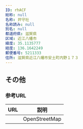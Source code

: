 ```yaml
---
ID: rhACF
総称: null
名称: 井守社
名称読み: null
別名: null
都道府県: 滋賀県
区域: 近江八幡市
緯度: 35.1135777
経度: 136.1642249
郵便番号: 5211333
住所: 滋賀県近江八幡市安土町内野１７３
---
```


## その他

### 参考URL

| URL | 説明          |
| --- | ------------- |
|     | OpenStreetMap |
